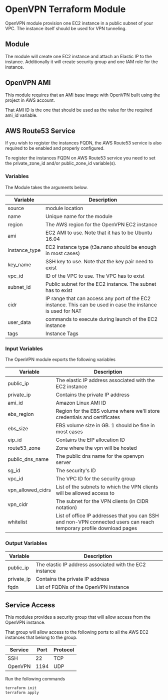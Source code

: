 # OpenVPN Terraform Module

OpenVPN module provision one EC2 instance in a public subnet of your VPC. The instance itself should be used for VPN tunneling.

## Module

The module will create one EC2 instance and attach an Elastic IP to the instance. Additionally it will create security group and one IAM role for the instance.

## OpenVPN AMI

This module requires that an AMI base image with OpenVPN built using the project in AWS account.

That AMI ID is the one that should be used as the value for the required ami_id variable.

## AWS Route53 Service 

If you wish to register the instances FQDN, the AWS Route53 service is also required to be enabled and properly configured.

To register the instances FQDN on AWS Route53 service you need to set the private_zone_id and/or public_zone_id variable(s).

### Variables

The Module takes the arguments below.

| Variable | Description |
| --- | --- |
| source | module location |
| name | Unique name for the module |
| region | The AWS region for the OpenVPN EC2 instance |
| ami | EC2 AMI to use. Note that it has to be Ubuntu 16.04 |
| instance_type | EC2 instance type (t3a.nano should be enough in most cases) |
| key_name | SSH key to use. Note that the key pair need to exist |
| vpc_id | ID of the VPC to use. The VPC has to exist |
| subnet_id | Public subnet for the EC2 instance. The subnet has to exist |
| cidr | IP range that can access any port of the EC2 instance. This can be used in case the instance is used for NAT |
| user_data | commands to execute during launch of the EC2 instance |
| tags | Instance Tags |



### Input Variables

The OpenVPN module exports the following variables

| Variable | Description |
| --- | --- |
| public_ip | The elastic IP address associated with the EC2 instance |
| private_ip | Contains the private IP address |
| ami_id | Amazon Linux AMI ID |
| ebs_region | Region for the EBS volume where we'll store credentials and certificates |
| ebs_size | EBS volume size in GB. 1 should be fine in most cases |
| eip_id | Contains the EIP allocation ID |
| route53_zone | Zone where the vpn will be hosted |
| public_dns_name | The public dns name for the openvpn server |
| sg_id | The security's ID |
|vpc_id | The VPC ID for the security group |
|vpn_allowed_cidrs | List of the subnets to which the VPN clients will be allowed access to |
|vpn_cidr | The subnet for the VPN clients (in CIDR notation) |
|whitelist | List of office IP addresses that you can SSH and non-VPN connected users can reach temporary profile download pages |

### Output Variables

| Variable | Description |
| --- | --- |
| public_ip | The elastic IP address associated with the EC2 instance |
| private_ip | Contains the private IP address |
| fqdn | List of FQDNs of the OpenVPN instance |


## Service Access

This modules provides a security group that will allow access from the OpenVPN instance.

That group will allow access to the following ports to all the AWS EC2 instances that belong to the group.

| Service | Port | Protocol |
|--- | --- | --- |
| SSH | 22 | TCP |
| OpenVPN | 1194 | UDP |


Run the following commands

```bash
terraform init
terraform apply
```


